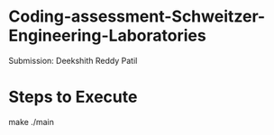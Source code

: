 # Coding-assessment-Schweitzer-Engineering-Laboratories
Submission: Deekshith Reddy Patil

# Steps to Execute 
make 
./main
